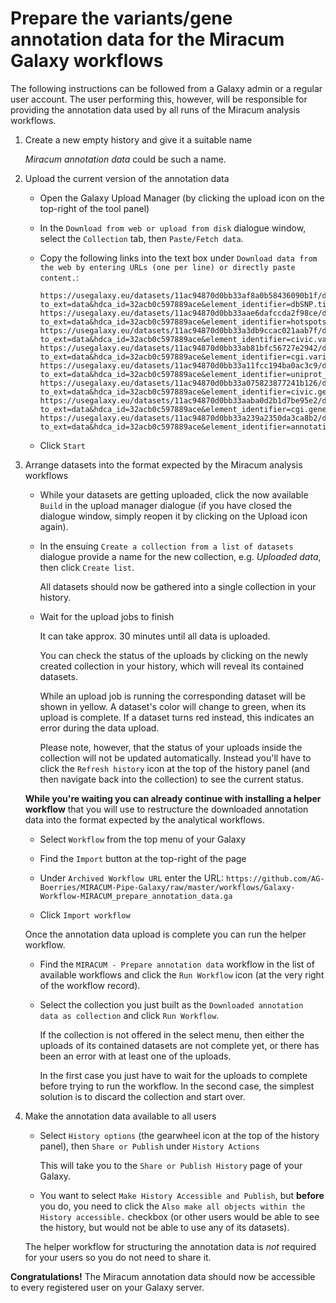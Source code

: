 Prepare the variants/gene annotation data for the Miracum Galaxy workflows
==========================================================================

The following instructions can be followed from a Galaxy admin or a regular
user account. The user performing this, however, will be responsible for
providing the annotation data used by all runs of the Miracum analysis
workflows.

1. Create a new empty history and give it a suitable name

   *Miracum annotation data* could be such a name.

2. Upload the current version of the annotation data

   - Open the Galaxy Upload Manager (by clicking the upload icon on the
     top-right of the tool panel)

   - In the ``Download from web or upload from disk`` dialogue window,
     select the ``Collection`` tab, then ``Paste/Fetch data``.

   - Copy the following links into the text box under
     ``Download data from the web by entering URLs (one per line) or directly paste content.``:

     ```
     https://usegalaxy.eu/datasets/11ac94870d0bb33af8a0b58436090b1f/display?to_ext=data&hdca_id=32acb0c597889ace&element_identifier=dbSNP.tidy
     https://usegalaxy.eu/datasets/11ac94870d0bb33aae6dafccda2f98ce/display?to_ext=data&hdca_id=32acb0c597889ace&element_identifier=hotspots.data
     https://usegalaxy.eu/datasets/11ac94870d0bb33a3db9ccac021aab7f/display?to_ext=data&hdca_id=32acb0c597889ace&element_identifier=civic.variants
     https://usegalaxy.eu/datasets/11ac94870d0bb33ab81bfc56727e2942/display?to_ext=data&hdca_id=32acb0c597889ace&element_identifier=cgi.variants
     https://usegalaxy.eu/datasets/11ac94870d0bb33a11fcc194ba0ac3c9/display?to_ext=data&hdca_id=32acb0c597889ace&element_identifier=uniprot_cancer.genes
     https://usegalaxy.eu/datasets/11ac94870d0bb33a075823877241b126/display?to_ext=data&hdca_id=32acb0c597889ace&element_identifier=civic.genes
     https://usegalaxy.eu/datasets/11ac94870d0bb33aaba0d2b1d7be95e2/display?to_ext=data&hdca_id=32acb0c597889ace&element_identifier=cgi.genes
     https://usegalaxy.eu/datasets/11ac94870d0bb33a239a2350da3ca8b2/display?to_ext=data&hdca_id=32acb0c597889ace&element_identifier=annotation.metadata
     ```

   - Click ``Start``

2. Arrange datasets into the format expected by the Miracum analysis workflows

   - While your datasets are getting uploaded, click the now available
     ``Build`` in the upload manager dialogue (if you have closed the dialogue
     window, simply reopen it by clicking on the Upload icon again).

   - In the ensuing ``Create a collection from a list of datasets`` dialogue
     provide a name for the new collection, e.g. *Uploaded data*, then click
     ``Create list``.

     All datasets should now be gathered into a single collection in your
     history.

   - Wait for the upload jobs to finish

     It can take approx. 30 minutes until all data is uploaded.

     You can check the status of the uploads by clicking on the newly created
     collection in your history, which will reveal its contained datasets.

     While an upload job is running the corresponding dataset will be shown in
     yellow. A dataset's color will change to green, when its upload is
     complete. If a dataset turns red instead, this indicates an error during
     the data upload.

     Please note, however, that the status of your uploads inside the
     collection will not be updated automatically. Instead you'll have to click
     the ``Refresh history`` icon at the top of the history panel (and then
     navigate back into the collection) to see the current status.

   **While you're waiting you can already continue with installing a helper
   workflow** that you will use to restructure the downloaded annotation data
   into the format expected by the analytical workflows.

   - Select ``Workflow`` from the top menu of your Galaxy

   - Find the ``Import`` button at the top-right of the page

   - Under ``Archived Workflow URL`` enter the URL:
     ``https://github.com/AG-Boerries/MIRACUM-Pipe-Galaxy/raw/master/workflows/Galaxy-Workflow-MIRACUM_prepare_annotation_data.ga``

   - Click ``Import workflow``

   Once the annotation data upload is complete you can run the helper workflow.

   - Find the ``MIRACUM - Prepare annotation data`` workflow in the list of
     available workflows and click the ``Run Workflow`` icon (at the very right
     of the workflow record).

   - Select the collection you just built as the
     ``Downloaded annotation data as collection`` and click ``Run Workflow``.

     If the collection is not offered in the select menu, then either the
     uploads of its contained datasets are not complete yet, or there has been
     an error with at least one of the uploads.

     In the first case you just have to wait for the uploads to complete before
     trying to run the workflow. In the second case, the simplest solution is
     to discard the collection and start over.

3. Make the annotation data available to all users

   - Select ``History options`` (the gearwheel icon at the top of the history
     panel), then ``Share or Publish`` under ``History Actions``
     
     This will take you to the ``Share or Publish History`` page of your Galaxy.

   - You want to select ``Make History Accessible and Publish``, but **before**
     you do, you need to click the
     ``Also make all objects within the History accessible.`` checkbox (or
     other users would be able to see the history, but would not be able to use
     any of its datasets).

   The helper workflow for structuring the annotation data is *not* required
   for your users so you do not need to share it.

**Congratulations!**
The Miracum annotation data should now be accessible to every registered user
on your Galaxy server.
